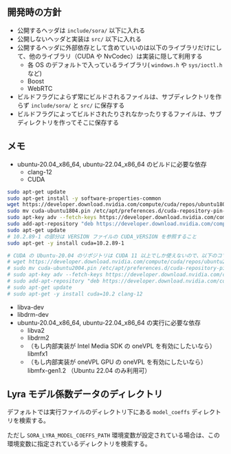 ## 開発時の方針

- 公開するヘッダは `include/sora/` 以下に入れる
- 公開しないヘッダと実装は `src/` 以下に入れる
- 公開するヘッダに外部依存として含めていいのは以下のライブラリだけにして、他のライブラリ（CUDA や NvCodec）は実装に隠して利用する
  - 各 OS のデフォルトで入っているライブラリ( `windows.h` や `sys/ioctl.h` など)
  - Boost
  - WebRTC
- ビルドフラグによらず常にビルドされるファイルは、サブディレクトリを作らず `include/sora/` と `src/` に保存する
- ビルドフラグによってビルドされたりされなかったりするファイルは、サブディレクトリを作ってそこに保存する

## メモ

- ubuntu-20.04_x86_64, ubuntu-22.04_x86_64 のビルドに必要な依存
  - clang-12
  - CUDA
```bash
sudo apt-get update
sudo apt-get install -y software-properties-common
wget https://developer.download.nvidia.com/compute/cuda/repos/ubuntu1804/x86_64/cuda-ubuntu1804.pin
sudo mv cuda-ubuntu1804.pin /etc/apt/preferences.d/cuda-repository-pin-600
sudo apt-key adv --fetch-keys https://developer.download.nvidia.com/compute/cuda/repos/ubuntu1804/x86_64/3bf863cc.pub
sudo add-apt-repository "deb https://developer.download.nvidia.com/compute/cuda/repos/ubuntu1804/x86_64/ /"
sudo apt-get update
# 10.2.89-1 の部分は VERSION ファイルの CUDA_VERSION を参照すること
sudo apt-get -y install cuda=10.2.89-1

# CUDA の Ubuntu-20.04 のリポジトリは CUDA 11 以上でしか使えないので、以下のコマンドではインストールできない
# wget https://developer.download.nvidia.com/compute/cuda/repos/ubuntu2004/x86_64/cuda-ubuntu2004.pin
# sudo mv cuda-ubuntu2004.pin /etc/apt/preferences.d/cuda-repository-pin-600
# sudo apt-key adv --fetch-keys https://developer.download.nvidia.com/compute/cuda/repos/ubuntu2004/x86_64/3bf863cc.pub
# sudo add-apt-repository "deb https://developer.download.nvidia.com/compute/cuda/repos/ubuntu2004/x86_64/ /"
# sudo apt-get update
# sudo apt-get -y install cuda=10.2 clang-12
```
  - libva-dev
  - libdrm-dev
- ubuntu-20.04_x86_64, ubuntu-22.04_x86_64 の実行に必要な依存
  - libva2
  - libdrm2
  - （もし内部実装が Intel Media SDK の oneVPL を有効にしたいなら）libmfx1
  - （もし内部実装が oneVPL GPU の oneVPL を有効にしたいなら）libmfx-gen1.2 （Ubuntu 22.04 のみ利用可）

## Lyra モデル係数データのディレクトリ

デフォルトでは実行ファイルのディレクトリ下にある `model_coeffs` ディレクトリを検索する。

ただし `SORA_LYRA_MODEL_COEFFS_PATH` 環境変数が設定されている場合は、この環境変数に指定されているディレクトリを検索する。
